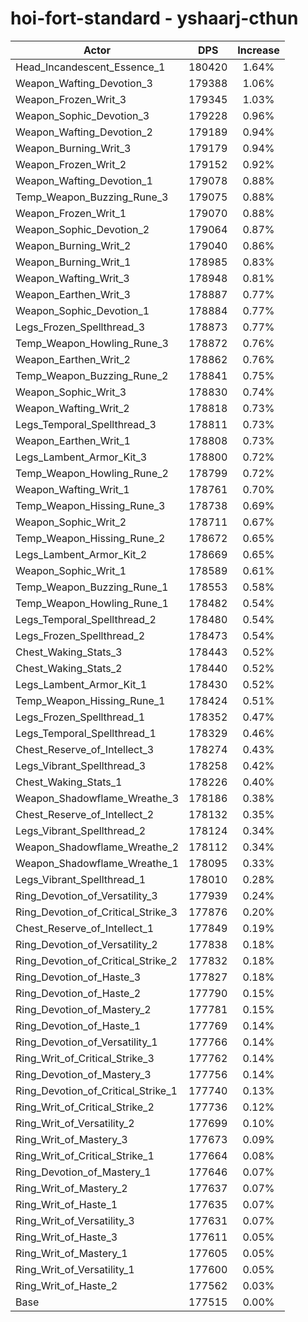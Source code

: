 # hoi-fort-standard - yshaarj-cthun
| Actor | DPS | Increase |
|---|:---:|:---:|
|Head_Incandescent_Essence_1|180420|1.64%|
|Weapon_Wafting_Devotion_3|179388|1.06%|
|Weapon_Frozen_Writ_3|179345|1.03%|
|Weapon_Sophic_Devotion_3|179228|0.96%|
|Weapon_Wafting_Devotion_2|179189|0.94%|
|Weapon_Burning_Writ_3|179179|0.94%|
|Weapon_Frozen_Writ_2|179152|0.92%|
|Weapon_Wafting_Devotion_1|179078|0.88%|
|Temp_Weapon_Buzzing_Rune_3|179075|0.88%|
|Weapon_Frozen_Writ_1|179070|0.88%|
|Weapon_Sophic_Devotion_2|179064|0.87%|
|Weapon_Burning_Writ_2|179040|0.86%|
|Weapon_Burning_Writ_1|178985|0.83%|
|Weapon_Wafting_Writ_3|178948|0.81%|
|Weapon_Earthen_Writ_3|178887|0.77%|
|Weapon_Sophic_Devotion_1|178884|0.77%|
|Legs_Frozen_Spellthread_3|178873|0.77%|
|Temp_Weapon_Howling_Rune_3|178872|0.76%|
|Weapon_Earthen_Writ_2|178862|0.76%|
|Temp_Weapon_Buzzing_Rune_2|178841|0.75%|
|Weapon_Sophic_Writ_3|178830|0.74%|
|Weapon_Wafting_Writ_2|178818|0.73%|
|Legs_Temporal_Spellthread_3|178811|0.73%|
|Weapon_Earthen_Writ_1|178808|0.73%|
|Legs_Lambent_Armor_Kit_3|178800|0.72%|
|Temp_Weapon_Howling_Rune_2|178799|0.72%|
|Weapon_Wafting_Writ_1|178761|0.70%|
|Temp_Weapon_Hissing_Rune_3|178738|0.69%|
|Weapon_Sophic_Writ_2|178711|0.67%|
|Temp_Weapon_Hissing_Rune_2|178672|0.65%|
|Legs_Lambent_Armor_Kit_2|178669|0.65%|
|Weapon_Sophic_Writ_1|178589|0.61%|
|Temp_Weapon_Buzzing_Rune_1|178553|0.58%|
|Temp_Weapon_Howling_Rune_1|178482|0.54%|
|Legs_Temporal_Spellthread_2|178480|0.54%|
|Legs_Frozen_Spellthread_2|178473|0.54%|
|Chest_Waking_Stats_3|178443|0.52%|
|Chest_Waking_Stats_2|178440|0.52%|
|Legs_Lambent_Armor_Kit_1|178430|0.52%|
|Temp_Weapon_Hissing_Rune_1|178424|0.51%|
|Legs_Frozen_Spellthread_1|178352|0.47%|
|Legs_Temporal_Spellthread_1|178329|0.46%|
|Chest_Reserve_of_Intellect_3|178274|0.43%|
|Legs_Vibrant_Spellthread_3|178258|0.42%|
|Chest_Waking_Stats_1|178226|0.40%|
|Weapon_Shadowflame_Wreathe_3|178186|0.38%|
|Chest_Reserve_of_Intellect_2|178132|0.35%|
|Legs_Vibrant_Spellthread_2|178124|0.34%|
|Weapon_Shadowflame_Wreathe_2|178112|0.34%|
|Weapon_Shadowflame_Wreathe_1|178095|0.33%|
|Legs_Vibrant_Spellthread_1|178010|0.28%|
|Ring_Devotion_of_Versatility_3|177939|0.24%|
|Ring_Devotion_of_Critical_Strike_3|177876|0.20%|
|Chest_Reserve_of_Intellect_1|177849|0.19%|
|Ring_Devotion_of_Versatility_2|177838|0.18%|
|Ring_Devotion_of_Critical_Strike_2|177832|0.18%|
|Ring_Devotion_of_Haste_3|177827|0.18%|
|Ring_Devotion_of_Haste_2|177790|0.15%|
|Ring_Devotion_of_Mastery_2|177781|0.15%|
|Ring_Devotion_of_Haste_1|177769|0.14%|
|Ring_Devotion_of_Versatility_1|177766|0.14%|
|Ring_Writ_of_Critical_Strike_3|177762|0.14%|
|Ring_Devotion_of_Mastery_3|177756|0.14%|
|Ring_Devotion_of_Critical_Strike_1|177740|0.13%|
|Ring_Writ_of_Critical_Strike_2|177736|0.12%|
|Ring_Writ_of_Versatility_2|177699|0.10%|
|Ring_Writ_of_Mastery_3|177673|0.09%|
|Ring_Writ_of_Critical_Strike_1|177664|0.08%|
|Ring_Devotion_of_Mastery_1|177646|0.07%|
|Ring_Writ_of_Mastery_2|177637|0.07%|
|Ring_Writ_of_Haste_1|177635|0.07%|
|Ring_Writ_of_Versatility_3|177631|0.07%|
|Ring_Writ_of_Haste_3|177611|0.05%|
|Ring_Writ_of_Mastery_1|177605|0.05%|
|Ring_Writ_of_Versatility_1|177600|0.05%|
|Ring_Writ_of_Haste_2|177562|0.03%|
|Base|177515|0.00%|
